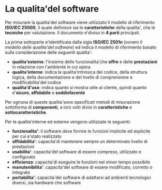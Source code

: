# La qualita'del software
Per misurare la qualita'del software viene utilizzato il modello di riferimento **ISO/IEC 25000**, il quale definisce sia le **caratteristiche** della qualita', che le **tecniche** per valutazione. Il documento e'diviso in **4 parti** principali.

La prima sottoparte e'identificata dalla sigla **ISO/IEC 2501n** (ovvero *Il modello delle qualita'del software*) ed indica il modello di riferimento basato sulla considerazione delle seguenti qualita':
- **qualita'esterne**: l'insieme delle funzionalita'che **offre** e delle **prestazioni** in relazione con l'ambiente in cui opera
- **qualita'interne**: indica la qualita'intrinsica del codice, della struttura logica, della documentazione e del livello di comprensione e modificabilita'del codice
- **qualita'd'uso**: indica quanto si mostra utile al cliente, quindi quanto e'**sicuro**, **affidabile** e **soddisfacente**

Per ognuna di queste qualita'sono specificati metodi di misurazione sottoforma di **componenti**, a loro volti divisi in **caratteristiche** e **sottocaratteristiche**.  

Per le qualita'interne ed esterne vengono utilizzate le seguenti:
- **funzionalita'**: il software deve fornire le funzioni implicite ed esplicite per cui e'stato realizzato
- **affidabilita'**: capacita'di mantenere sempre un determinato livello di prestazioni
- **usabilita'**: capacita'del software di essere compreso, utilizzato e configurato
- **efficienza**: capacita'di eseguire le funzioni nel minor tempo possibile
- **manutenibilita'**: capacita'del software di essere modificato, corretto o integrato
- **portabilita'**: capacita'del software di adattarsi ad ambienti tecnologici diversi, sia hardware che software
